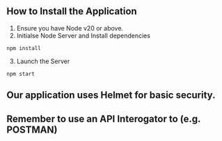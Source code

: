 ## How to Install the Application

1. Ensure you have Node v20 or above.
2. Initialse Node Server and Install dependencies
```terminal
npm install
```
3. Launch the Server
```terminal
npm start
```

## Our application uses Helmet for basic security.
## Remember to use an API Interogator to  (e.g. POSTMAN)